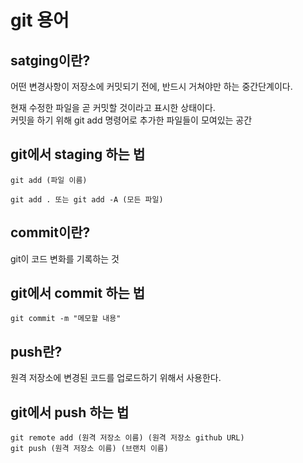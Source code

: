 # git 용어

## satging이란?
어떤 변경사항이 저장소에 커밋되기 전에, 반드시 거쳐야만 하는 중간단계이다.<br>

현재 수정한 파일을 곧 커밋할 것이라고 표시한 상태이다.<br>
커밋을 하기 위해 git add 명령어로 추가한 파일들이 모여있는 공간<br>


## git에서 staging 하는 법

```
git add (파일 이름)

git add . 또는 git add -A (모든 파일)
```

## commit이란?
git이 코드 변화를 기록하는 것


## git에서 commit 하는 법
```
git commit -m "메모할 내용"
```

## push란?
원격 저장소에 변경된 코드를 업로드하기 위해서 사용한다.

## git에서 push 하는 법
```
git remote add (원격 저장소 이름) (원격 저장소 github URL)
git push (원격 저장소 이름) (브랜치 이름)
```
